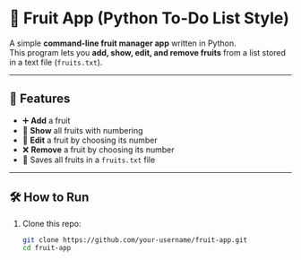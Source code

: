 # 🍎 Fruit App (Python To-Do List Style)

A simple **command-line fruit manager app** written in Python.  
This program lets you **add, show, edit, and remove fruits** from a list stored in a text file (`fruits.txt`).  

---

## 🚀 Features
- ➕ **Add** a fruit  
- 👀 **Show** all fruits with numbering  
- 📝 **Edit** a fruit by choosing its number  
- ❌ **Remove** a fruit by choosing its number  
- 💾 Saves all fruits in a `fruits.txt` file  

---

## 🛠️ How to Run

1. Clone this repo:
   ```bash
   git clone https://github.com/your-username/fruit-app.git
   cd fruit-app
